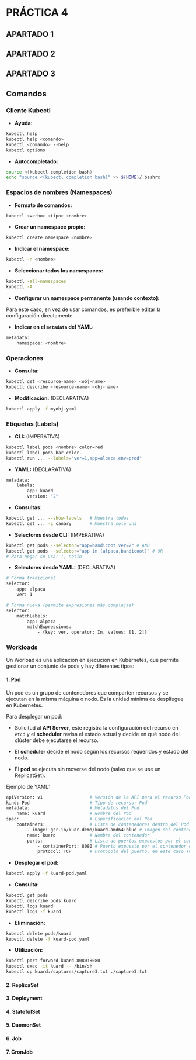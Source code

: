 # PRÁCTICA 4

## APARTADO 1

## APARTADO 2

## APARTADO 3

## Comandos

### Cliente Kubectl
- **Ayuda:**
```bash
kubectl help
kubectl help <comando>
kubectl <comando> --help
kubectl options
```

- **Autocompletado:**
```bash
source <(kubectl completion bash)
echo "source <(kubectl completion bash)" >> ${HOME}/.bashrc
```

### Espacios de nombres (Namespaces)

- **Formato de comandos:**
```bash
kubectl <verbo> <tipo> <nombre>
```

- **Crear un namespace propio:**
```bash
kubectl create namespace <nombre>
```

- **Indicar el namespace:**
```bash
kubectl -n <nombre>
```

- **Seleccionar todos los namespaces:**
```bash
kubectl -all-namespaces
kubectl -A
```

- **Configurar un namespace permanente (usando contexto):**

Para este caso, en vez de usar comandos, es preferible editar la configuración directamente.

- **Indicar en el `metadata` del YAML:**
```bash
metadata:
    namespace: <nombre>
```

### Operaciones

- **Consulta:**
```bash
kubectl get <resource-name> <obj-name>
kubectl describe <resource-name> <obj-name>
```

- **Modificación:** (DECLARATIVA)
```bash
kubectl apply -f myobj.yaml
```

### Etiquetas (Labels)

- **CLI:** (IMPERATIVA)
```bash
kubectl label pods <nombre> color=red
kubectl label pods bar color-
kubectl run ... --labels="ver=1,app=alpaca,env=prod"
```

- **YAML:** (DECLARATIVA)
```bash
metadata:
    labels:
        app: kuard
        version: "2"
```

- **Consultas:**
```bash
kubectl get ... --show-labels   # Muestra todas
kubectl get ... -L canary       # Muestra solo una
```

- **Selectores desde CLI:** (IMPERATIVA)
```bash
kubectl get pods --selector="app=bandicoot,ver=2" # AND
kubectl get pods --selector="app in (alpaca,bandicoot)" # OR
# Para negar se usa: !, notin
```

- **Selectores desde YAML:** (DECLARATIVA)
```bash
# Forma tradicional
selector:
    app: alpaca
    ver: 1
```

```bash
# Forma nueva (permite expresiones más complejas)
selector:
    matchLabels:
        app: alpaca
        matchExpressions:
            - {key: ver, operator: In, values: [1, 2]}
```

### Workloads
Un Worload es una aplicación en ejecución en Kubernetes, que permite gestionar un conjunto de pods y hay diferentes tipos:

#### 1. Pod
Un pod es un grupo de contenedores que comparten recursos y se ejecutan en la misma máquina o nodo. Es la unidad mínima de despliegue en Kubernetes.

Para desplegar un pod:
- Solicitud al **API Server**, este registra la configuración del recurso en `etcd` y el **scheduler** revisa el estado actual y decide en qué nodo del clúster debe ejecutarse el recurso.

- El **scheduler** decide el nodo según los recursos requeridos y estado del nodo.

- El **pod** se ejecuta sin moverse del nodo (salvo que se use un ReplicatSet).

Ejemplo de YAML:
```bash
apiVersion: v1                  # Versión de la API para el recurso Pod
kind: Pod                       # Tipo de recurso: Pod
metadata:                       # Metadatos del Pod
    name: kuard                 # Nombre del Pod
spec:                           # Especificación del Pod
    containers:                 # Lista de contenedores dentro del Pod
        - image: gcr.io/kuar-demo/kuard-amd64:blue # Imagen del contenedor
        name: kuard             # Nombre del contenedor
        ports:                  # Lista de puertos expuestos por el contenedor
            - containerPort: 8080 # Puerto expuesto por el contenedor dentro del Pod
            protocol: TCP       # Protocolo del puerto, en este caso TCP
```

- **Desplegar el pod:**
```bash
kubectl apply -f kuard-pod.yaml
```

- **Consulta:**
```bash
kubectl get pods
kubectl describe pods kuard
kubectl logs kuard
kubectl logs -f kuard
```

- **Eliminación:**
```bash
kubectl delete pods/kuard
kubectl delete -f kuard-pod.yaml
```

- **Utilización:**
```bash
kubectl port-forward kuard 8080:8080
kubectl exec -it kuard -- /bin/sh
kubectl cp kuard:/captures/capture3.txt ./capture3.txt
```

#### 2. ReplicaSet

#### 3. Deployment

#### 4. StatefulSet

#### 5. DaemonSet

#### 6. Job

#### 7. CronJob
